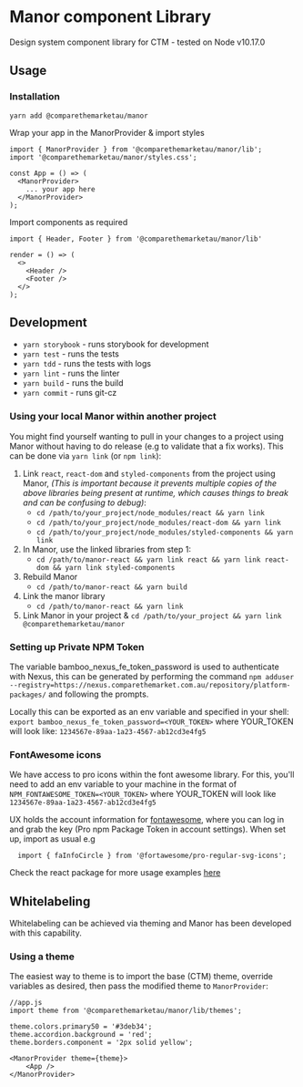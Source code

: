 # Manor component Library
Design system component library for CTM - tested on Node v10.17.0

## Usage

### Installation

`yarn add @comparethemarketau/manor`

Wrap your app in the ManorProvider & import styles

```
import { ManorProvider } from '@comparethemarketau/manor/lib';
import '@comparethemarketau/manor/styles.css';

const App = () => (
  <ManorProvider>
    ... your app here
  </ManorProvider>
);
```

Import components as required

```
import { Header, Footer } from '@comparethemarketau/manor/lib'

render = () => (
  <>
    <Header />
    <Footer />
  </>
);
```

## Development

- `yarn storybook` - runs storybook for development
- `yarn test` - runs the tests
- `yarn tdd` - runs the tests with logs
- `yarn lint` - runs the linter
- `yarn build` - runs the build
- `yarn commit` - runs git-cz

### Using your local Manor within another project

You might find yourself wanting to pull in your changes to a project using Manor without having to do release (e.g to 
validate that a fix works). This can be done via `yarn link` (or `npm link`):

1. Link `react`, `react-dom` and `styled-components` from the project using Manor, 
*(This is important because it prevents multiple copies of the above libraries being present at runtime, which causes 
things to break and can be confusing to debug)*:
    * `cd /path/to/your_project/node_modules/react && yarn link`
    * `cd /path/to/your_project/node_modules/react-dom && yarn link`
    * `cd /path/to/your_project/node_modules/styled-components && yarn link`
2. In Manor, use the linked libraries from step 1:
    * `cd /path/to/manor-react && yarn link react && yarn link react-dom && yarn link styled-components`
3. Rebuild Manor
    * `cd /path/to/manor-react && yarn build`
4. Link the manor library
    * `cd /path/to/manor-react && yarn link`
5. Link Manor in your project
    & `cd /path/to/your_project && yarn link @comparethemarketau/manor`     

### Setting up Private NPM Token
The variable bamboo_nexus_fe_token_password is used to authenticate with Nexus, this can be generated by performing the command `npm adduser --registry=https://nexus.comparethemarket.com.au/repository/platform-packages/` and following the prompts.

Locally this can be exported as an env variable and specified in your shell: `export bamboo_nexus_fe_token_password=<YOUR_TOKEN>` where YOUR_TOKEN will look like: `1234567e-89aa-1a23-4567-ab12cd3e4fg5`
                            
### FontAwesome icons
We have access to pro icons within the font awesome library. For this, you'll need to add an env variable to your machine in the format of `NPM_FONTAWESOME_TOKEN=<YOUR_TOKEN>` where YOUR_TOKEN will look like `1234567e-89aa-1a23-4567-ab12cd3e4fg5`

UX holds the account information for [fontawesome](https://fontawesome.com), where you can log in and grab the key (Pro npm Package Token in account settings). When set up, import as usual e.g

```
  import { faInfoCircle } from '@fortawesome/pro-regular-svg-icons';

```

Check the react package for more usage examples [here](https://github.com/FortAwesome/react-fontawesome)

## Whitelabeling
Whitelabeling can be achieved via theming and Manor has been developed with this capability. 

### Using a theme

The easiest way to theme is to import the base (CTM) theme, override variables as desired, then pass the modified theme to `ManorProvider`:

```
//app.js
import theme from '@comparethemarketau/manor/lib/themes';

theme.colors.primary50 = '#3deb34';
theme.accordion.background = 'red';
theme.borders.component = '2px solid yellow';

<ManorProvider theme={theme}>
    <App />
</ManorProvider>
```
